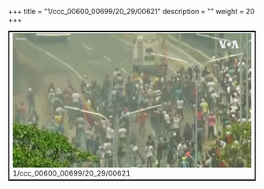 +++
title = "1/ccc_00600_00699/20_29/00621"
description = ""
weight = 20
+++

<table style="border:2px solid black;max-width:800px;max-height:800px;" 
><tr><td>
<img class="center-fit-jpg"
src="/jpg_/aaa_20190430_NxaOmWaI8sI_00620.jpg">
1/ccc_00600_00699/20_29/00621
</img></td></tr></table>
